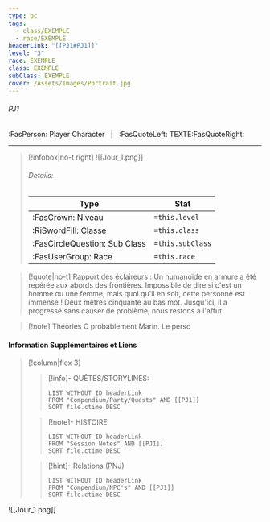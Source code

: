 ```yaml
---
type: pc
tags:
  - class/EXEMPLE
  - race/EXEMPLE
headerLink: "[[PJ1#PJ1]]"
level: "3"
race: EXEMPLE
class: EXEMPLE
subClass: EXEMPLE
cover: /Assets/Images/Portrait.jpg
---
```


###### PJ1
:FasPerson: Player Character &nbsp; | &nbsp; :FasQuoteLeft: TEXTE:FasQuoteRight:
___
> [!infobox|no-t right]
> ![[Jour_1.png]]
> ###### Details:
> | Type | Stat |
> | ---- | ---- |
> | :FasCrown: Niveau   | `=this.level` |
> | :RiSwordFill: Classe |  `=this.class`|
> | :FasCircleQuestion: Sub Class |  `=this.subClass`|
> |  :FasUserGroup: Race |  `=this.race`|

> [!quote|no-t]
> Rapport des éclaireurs : Un humanoïde en armure a été repérée aux abords des frontières. Impossible de dire si c'est un homme ou une femme, mais quoi qu'il en soit, cette personne est immense ! Deux mètres cinquante au bas mot. Jusqu'ici, il a progressé sans causer de problème, nous restons à l'affut.

> [!note] Théories
> C probablement Marin.
> Le perso 

 
#### Information Supplémentaires et Liens
> [!column|flex 3]
>> [!info]- QUÊTES/STORYLINES:
>>```dataview
>>LIST WITHOUT ID headerLink
>>FROM "Compendium/Party/Quests" AND [[PJ1]]
>>SORT file.ctime DESC
>
>>[!note]- HISTOIRE
>>```dataview
>>LIST WITHOUT ID headerLink
>>FROM "Session Notes" AND [[PJ1]]
>>SORT file.ctime DESC
>
>>[!hint]- Relations (PNJ)
>>```dataview
>>LIST WITHOUT ID headerLink
>>FROM "Compendium/NPC's" AND [[PJ1]]
>>SORT file.ctime DESC
>
![[Jour_1.png]]
```image-layout-masonry-3

```